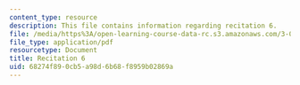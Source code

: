 ```yaml
---
content_type: resource
description: This file contains information regarding recitation 6.
file: /media/https%3A/open-learning-course-data-rc.s3.amazonaws.com/3-024-electronic-optical-and-magnetic-properties-of-materials-spring-2013/68274f890cb5a98d6b68f8959b02869a_MIT3_024S13_2012rec6.pdf
file_type: application/pdf
resourcetype: Document
title: Recitation 6
uid: 68274f89-0cb5-a98d-6b68-f8959b02869a
---
```

